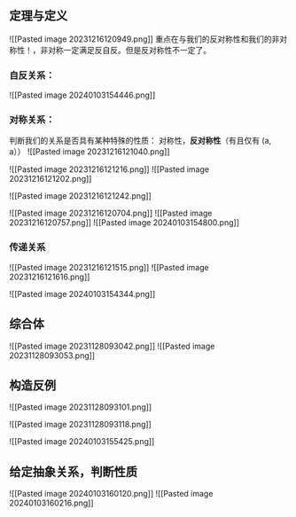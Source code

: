 ## 定理与定义
![[Pasted image 20231216120949.png]]
重点在与我们的反对称性和我们的非对称性！，非对称一定满足反自反。但是反对称性不一定了。

### 自反关系：
![[Pasted image 20240103154446.png]]
### 对称关系：
判断我们的关系是否具有某种特殊的性质：
对称性，**反对称性**（有且仅有 (a, a））
![[Pasted image 20231216121040.png]]

![[Pasted image 20231216121216.png]]
![[Pasted image 20231216121202.png]]

![[Pasted image 20231216121242.png]]

![[Pasted image 20231216120704.png]]
![[Pasted image 20231216120757.png]]
![[Pasted image 20240103154800.png]]
### 传递关系
![[Pasted image 20231216121515.png]]
![[Pasted image 20231216121616.png]]

![[Pasted image 20240103154344.png]]



## 综合体
![[Pasted image 20231128093042.png]]
![[Pasted image 20231128093053.png]]

## 构造反例
![[Pasted image 20231128093101.png]]



![[Pasted image 20231128093118.png]]

![[Pasted image 20240103155425.png]]

## 给定抽象关系，判断性质
![[Pasted image 20240103160120.png]]
![[Pasted image 20240103160216.png]]
